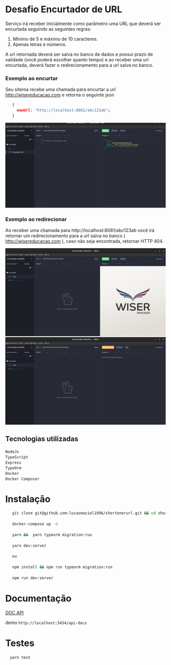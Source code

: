 # Desafio Encurtador de URL

Serviço irá receber inicialmente como parâmetro uma URL que deverá ser encurtada seguindo as seguintes regras:

 1. Mínimo de 5 e máximo de 10 caracteres.
 1. Apenas letras e números.

A url retornada deverá ser salva no banco de dados e possui prazo de validade (você poderá escolher quanto tempo) e ao receber uma url encurtada, deverá fazer o
redirecionamento para a url salva no banco.

### Exemplo ao encurtar
Seu sitema recebe uma chamada para encurtar a url http://wisereducacao.com e retorna o seguinte json
 ```json
    {
      newUrl: "http://localhost:8081/abc123ab";
    }
 ```
![img_1](/src/assets/img_1.png)

### Exemplo ao redirecionar
Ao receber uma chamada para http://localhost:8081/abc123ab você irá retornar um redirecionamento para a url salva no banco
( http://wisereducacao.com ), caso não seja encontrada, retornar HTTP 404.

![img_2](/src/assets/img_2.png)
![img_2](/src/assets/img_3.png)

## Tecnologias utilizadas
 `NodeJs`\
 `TypeScript`\
 `Express`\
 `TypeOrm`\
 `Docker`\
 `Docker Composer`

# Instalação
 ```bash
    git clone git@github.com:lucasmaciel1996/shortenerurl.git && cd shortenerurl

    docker-compose up -d

    yarn &&  yarn typeorm migration:run

    yarn dev:server

    ou

    npm install && npm run typeorm migration:run

    npm run dev:server


 ```

# Documentação

[DOC API]("http://localhost:3434/api-docs")

demo `http://localhost:3434/api-docs`

# Testes
```bash
  yarn test
```
